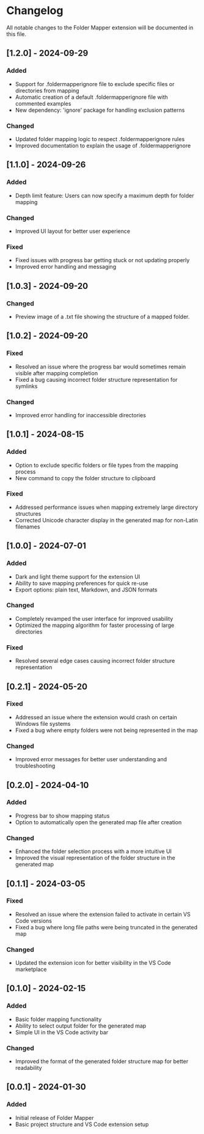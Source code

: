 # Changelog

All notable changes to the Folder Mapper extension will be documented in this file.

## [1.2.0] - 2024-09-29

### Added

- Support for .foldermapperignore file to exclude specific files or directories from mapping
- Automatic creation of a default .foldermapperignore file with commented examples
- New dependency: 'ignore' package for handling exclusion patterns

### Changed

- Updated folder mapping logic to respect .foldermapperignore rules
- Improved documentation to explain the usage of .foldermapperignore

## [1.1.0] - 2024-09-26

### Added

- Depth limit feature: Users can now specify a maximum depth for folder mapping

### Changed

- Improved UI layout for better user experience

### Fixed

- Fixed issues with progress bar getting stuck or not updating properly
- Improved error handling and messaging

## [1.0.3] - 2024-09-20

### Changed

- Preview image of a .txt file showing the structure of a mapped folder.

## [1.0.2] - 2024-09-20

### Fixed

- Resolved an issue where the progress bar would sometimes remain visible after mapping completion
- Fixed a bug causing incorrect folder structure representation for symlinks

### Changed

- Improved error handling for inaccessible directories

## [1.0.1] - 2024-08-15

### Added

- Option to exclude specific folders or file types from the mapping process
- New command to copy the folder structure to clipboard

### Fixed

- Addressed performance issues when mapping extremely large directory structures
- Corrected Unicode character display in the generated map for non-Latin filenames

## [1.0.0] - 2024-07-01

### Added

- Dark and light theme support for the extension UI
- Ability to save mapping preferences for quick re-use
- Export options: plain text, Markdown, and JSON formats

### Changed

- Completely revamped the user interface for improved usability
- Optimized the mapping algorithm for faster processing of large directories

### Fixed

- Resolved several edge cases causing incorrect folder structure representation

## [0.2.1] - 2024-05-20

### Fixed

- Addressed an issue where the extension would crash on certain Windows file systems
- Fixed a bug where empty folders were not being represented in the map

### Changed

- Improved error messages for better user understanding and troubleshooting

## [0.2.0] - 2024-04-10

### Added

- Progress bar to show mapping status
- Option to automatically open the generated map file after creation

### Changed

- Enhanced the folder selection process with a more intuitive UI
- Improved the visual representation of the folder structure in the generated map

## [0.1.1] - 2024-03-05

### Fixed

- Resolved an issue where the extension failed to activate in certain VS Code versions
- Fixed a bug where long file paths were being truncated in the generated map

### Changed

- Updated the extension icon for better visibility in the VS Code marketplace

## [0.1.0] - 2024-02-15

### Added

- Basic folder mapping functionality
- Ability to select output folder for the generated map
- Simple UI in the VS Code activity bar

### Changed

- Improved the format of the generated folder structure map for better readability

## [0.0.1] - 2024-01-30

### Added

- Initial release of Folder Mapper
- Basic project structure and VS Code extension setup
